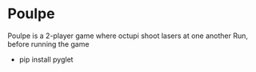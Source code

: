 # Poulpe
Poulpe is a 2-player game where octupi shoot lasers at one another
Run, before running the game
- pip install pyglet 

